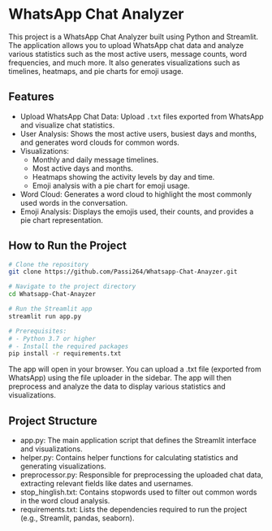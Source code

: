 # WhatsApp Chat Analyzer

This project is a WhatsApp Chat Analyzer built using Python and Streamlit. The application allows you to upload WhatsApp chat data and analyze various statistics such as the most active users, message counts, word frequencies, and much more. It also generates visualizations such as timelines, heatmaps, and pie charts for emoji usage.

## Features

- Upload WhatsApp Chat Data: Upload `.txt` files exported from WhatsApp and visualize chat statistics.
- User Analysis: Shows the most active users, busiest days and months, and generates word clouds for common words.
- Visualizations:
  - Monthly and daily message timelines.
  - Most active days and months.
  - Heatmaps showing the activity levels by day and time.
  - Emoji analysis with a pie chart for emoji usage.
- Word Cloud: Generates a word cloud to highlight the most commonly used words in the conversation.
- Emoji Analysis: Displays the emojis used, their counts, and provides a pie chart representation.

## How to Run the Project

```bash
# Clone the repository
git clone https://github.com/Passi264/Whatsapp-Chat-Anayzer.git

# Navigate to the project directory
cd Whatsapp-Chat-Anayzer

# Run the Streamlit app
streamlit run app.py

# Prerequisites:
# - Python 3.7 or higher
# - Install the required packages
pip install -r requirements.txt
```
The app will open in your browser. You can upload a .txt file (exported from WhatsApp) using the file uploader in the sidebar. The app will then preprocess and analyze the data to display various statistics and visualizations.

## Project Structure

- app.py: The main application script that defines the Streamlit interface and visualizations.
- helper.py: Contains helper functions for calculating statistics and generating visualizations.
- preprocessor.py: Responsible for preprocessing the uploaded chat data, extracting relevant fields like dates and usernames.
- stop_hinglish.txt: Contains stopwords used to filter out common words in the word cloud analysis.
- requirements.txt: Lists the dependencies required to run the project (e.g., Streamlit, pandas, seaborn).


